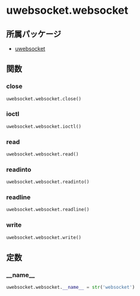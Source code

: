 # uwebsocket.websocket

## 所属パッケージ
- [uwebsocket](../../module/uwebsocket)

## 関数

### close
```python
uwebsocket.websocket.close()
```

### ioctl
```python
uwebsocket.websocket.ioctl()
```

### read
```python
uwebsocket.websocket.read()
```

### readinto
```python
uwebsocket.websocket.readinto()
```

### readline
```python
uwebsocket.websocket.readline()
```

### write
```python
uwebsocket.websocket.write()
```

## 定数

### \_\_name\_\_
```python
uwebsocket.websocket.__name__ = str('websocket')
```
